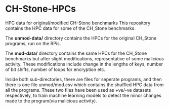 # CH-Stone-HPCs
HPC data for original/modified CH-Stone benchmarks
This repository contains the HPC data for some of the CH_Stone benchmarks.

The **unmod-data/** directory contains the HPCs for the original CH_Stone programs, run on the RPis.


The **mod-data/** directory contains the same HPCs for the CH_Stone benchmarks but after slight modifications,
representative of some malicious activity. These modifications include change in the lengths of keys, number of bit shifts,
number of loops for encryption etc.

Inside both sub-directories, there are files for seperate programs, and then there is one file unmod/mod.csv
which contains the shuffled HPC data from all the programs. These two files have been used as +ve/-ve datasets respectively,
to train machine learning models to detect the minor changes made to the program(via malicious activity). 
